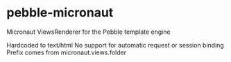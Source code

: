 # pebble-micronaut
Micronaut ViewsRenderer for the Pebble template engine

Hardcoded to text/html
No support for automatic request or session binding
Prefix comes from micronaut.views.folder